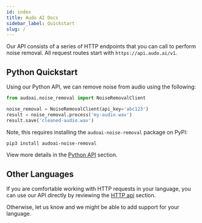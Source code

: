 ```yaml
---
id: index
title: Audo AI Docs
sidebar_label: Quickstart
slug: /
---
```


Our API consists of a series of HTTP endpoints that you can call to perform noise removal. All request routes start with `https://api.audo.ai/v1`.

## Python Quickstart

Using our Python API, we can remove noise from audio using the following:


```python
from audoai.noise_removal import NoiseRemovalClient

noise_removal = NoiseRemovalClient(api_key='abc123')
result = noise_removal.process('my-audio.wav')
result.save('cleaned-audio.wav')
```

Note, this requires installing the `audoai-noise-removal` package on PyPI:

```bash
pip3 install audoai-noise-removal
```

View more details in the [Python API](python-api) section.


## Other Languages

If you are comfortable working with HTTP requests in your language, you can use our API directly by reviewing the [HTTP api](http-api) section.

Otherwise, let us know and we might be able to add support for your language.
